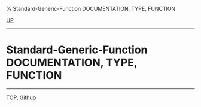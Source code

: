 % Standard-Generic-Function DOCUMENTATION, TYPE, FUNCTION

[UP](25.2.html)  

---

# Standard-Generic-Function DOCUMENTATION, TYPE, FUNCTION




---
[TOP](index.html),  [Github](https://github.com/nptcl/npt-japanese)

